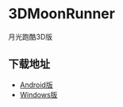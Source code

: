 # 3DMoonRunner
月光跑酷3D版

## 下载地址  
* [Android版](https://github.com/XINCGer/3DMoonRunner/releases/download/0.0.1Beta/Android.0.0.1Beta.apk)  
* [Windows版](https://github.com/XINCGer/3DMoonRunner/releases/download/0.0.1Beta/Window.0.0.1Beta.rar)  
